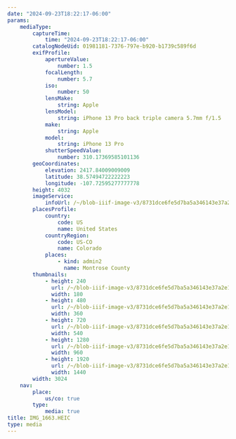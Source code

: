 ```yaml
---
date: "2024-09-23T18:22:17-06:00"
params:
    mediaType:
        captureTime:
            time: "2024-09-23T18:22:17-06:00"
        catalogNodeUid: 01981181-7376-797e-b920-b1739c589f6d
        exifProfile:
            apertureValue:
                number: 1.5
            focalLength:
                number: 5.7
            iso:
                number: 50
            lensMake:
                string: Apple
            lensModel:
                string: iPhone 13 Pro back triple camera 5.7mm f/1.5
            make:
                string: Apple
            model:
                string: iPhone 13 Pro
            shutterSpeedValue:
                number: 310.17369585101136
        geoCoordinates:
            elevation: 2417.84009009009
            latitude: 38.57494722222223
            longitude: -107.72595277777778
        height: 4032
        imageService:
            infoUrl: /~/blob-iiif-image-v3/8731dce6fe5d7ba5a346143e37a2e135f84c323ba6afdef697a84781dfc72ee6/info.json
        placesProfile:
            country:
                code: US
                name: United States
            countryRegion:
                code: US-CO
                name: Colorado
            places:
                - kind: admin2
                  name: Montrose County
        thumbnails:
            - height: 240
              url: /~/blob-iiif-image-v3/8731dce6fe5d7ba5a346143e37a2e135f84c323ba6afdef697a84781dfc72ee6/full/180%2C240/0/default.jpg
              width: 180
            - height: 480
              url: /~/blob-iiif-image-v3/8731dce6fe5d7ba5a346143e37a2e135f84c323ba6afdef697a84781dfc72ee6/full/360%2C480/0/default.jpg
              width: 360
            - height: 720
              url: /~/blob-iiif-image-v3/8731dce6fe5d7ba5a346143e37a2e135f84c323ba6afdef697a84781dfc72ee6/full/540%2C720/0/default.jpg
              width: 540
            - height: 1280
              url: /~/blob-iiif-image-v3/8731dce6fe5d7ba5a346143e37a2e135f84c323ba6afdef697a84781dfc72ee6/full/960%2C1280/0/default.jpg
              width: 960
            - height: 1920
              url: /~/blob-iiif-image-v3/8731dce6fe5d7ba5a346143e37a2e135f84c323ba6afdef697a84781dfc72ee6/full/1440%2C1920/0/default.jpg
              width: 1440
        width: 3024
    nav:
        place:
            us/co: true
        type:
            media: true
title: IMG_1663.HEIC
type: media
---
```


